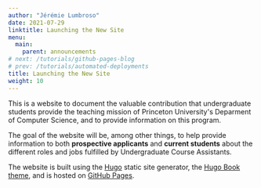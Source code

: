 ```yaml
---
author: "Jérémie Lumbroso"
date: 2021-07-29
linktitle: Launching the New Site
menu:
  main:
    parent: announcements
# next: /tutorials/github-pages-blog
# prev: /tutorials/automated-deployments
title: Launching the New Site
weight: 10
---
```


This is a website to document the valuable contribution
that undergraduate students provide the teaching mission of
Princeton University's Deparment of Computer Science, and to
provide information on this program.

The goal of the website will be, among other things, to help
provide information to both **prospective applicants** and
**current students** about the different roles and jobs
fulfilled by Undergraduate Course Assistants.

The website is built using the [Hugo](https://gohugo.io) static
site generator, the [Hugo Book theme](https://themes.gohugo.io/themes/hugo-book/),
and is hosted on [GitHub Pages](https://pages.github.com/).
